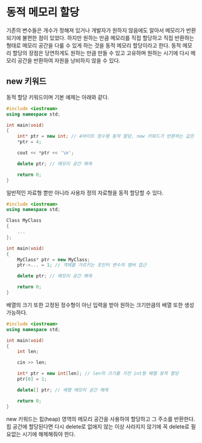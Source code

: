# 동적 메모리 할당
기존의 변수들은 개수가 정해져 있거나 개발자가 원하지 않음에도 알아서 메모리가 반환되기에 불편한 점이 있었다. 하지만 원하는 만큼 메모리를 직접 할당하고 직접 반환하는 형태로 메모리 공간을 다룰 수 있게 하는 것을 동적 메모리 할당이라고 한다. 동적 메모리 할당의 장점은 당연하게도 원하는 만큼 만들 수 있고 고유하며 원하는 시기에 다시 메모리 공간을 반환하여 자원을 낭비하지 않을 수 있다.
## new 키워드
동적 할당 키워드이며 기본 예제는 아래와 같다.

```cpp
#include <iostream>
using namespace std;

int main(void)
{
    int* ptr = new int; // 4바이트 정수형 동적 할당, new 키워드가 반환하는 값은 주소값이다.
    *ptr = 4;

    cout << *ptr << '\n';

    delete ptr; // 메모리 공간 해제

    return 0;
}
```

일반적인 자료형 뿐만 아니라 사용자 정의 자료형을 동적 할당할 수 있다.

```c++
#include <iostream>
using namespace std;

Class MyClass
{
    ...
};

int main(void)
{
    MyClass* ptr = new MyClass;
    ptr->... = 1; // 객체를 가르키는 포인터 변수의 멤버 접근

    delete ptr; // 메모리 공간 해제

    return 0;
}
```

배열의 크기 또한 고정된 정수형이 아닌 입력을 받아 원하는 크기만큼의 배열 또한 생성 가능하다.

```cpp
#include <iostream>
using namespace std;

int main(void)
{
    int len;

    cin >> len;

    int* ptr = new int[len]; // len의 크기를 가진 int형 배열 동적 할당
    ptr[0] = 1;

    delete[] ptr; // 배열 메모리 공간 해제

    return 0;
}
```

new 키워드는 힙(heap) 영역의 메모리 공간을 사용하여 할당하고 그 주소를 반환한다.
힙 공간에 할당된다면 다시 delete로 없애지 않는 이상 사라지지 않기에 꼭 delete로 필요없는 시기에 해제해줘야 한다.